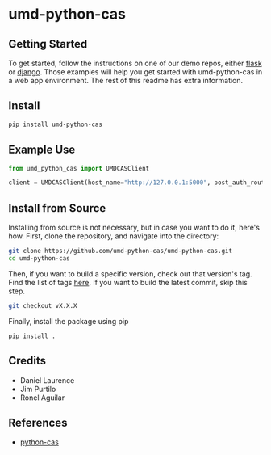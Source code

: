 # umd-python-cas
## Getting Started
To get started, follow the instructions on one of our demo repos, either [flask](https://github.com/umd-python-cas/flask-demo) or [django](https://github.com/umd-python-cas/django-demo). Those examples will help you get started with umd-python-cas in a web app environment. The rest of this readme has extra information.
## Install
```bash
pip install umd-python-cas
```
## Example Use
```python
from umd_python_cas import UMDCASClient

client = UMDCASClient(host_name="http://127.0.0.1:5000", post_auth_route="/secure") 
```
## Install from Source
Installing from source is not necessary, but in case you want to do it, here's how. First, clone the repository, and navigate into the directory:
```bash
git clone https://github.com/umd-python-cas/umd-python-cas.git
cd umd-python-cas
```
Then, if you want to build a specific version, check out that version's tag. Find the list of tags [here](https://github.com/umd-python-cas/umd-python-cas/tags). If you want to build the latest commit, skip this step.
```bash
git checkout vX.X.X
```
Finally, install the package using pip
```
pip install .
```
## Credits
 * Daniel Laurence
 * Jim Purtilo
 * Ronel Aguilar
## References
 * [python-cas](https://github.com/python-cas/python-cas)
